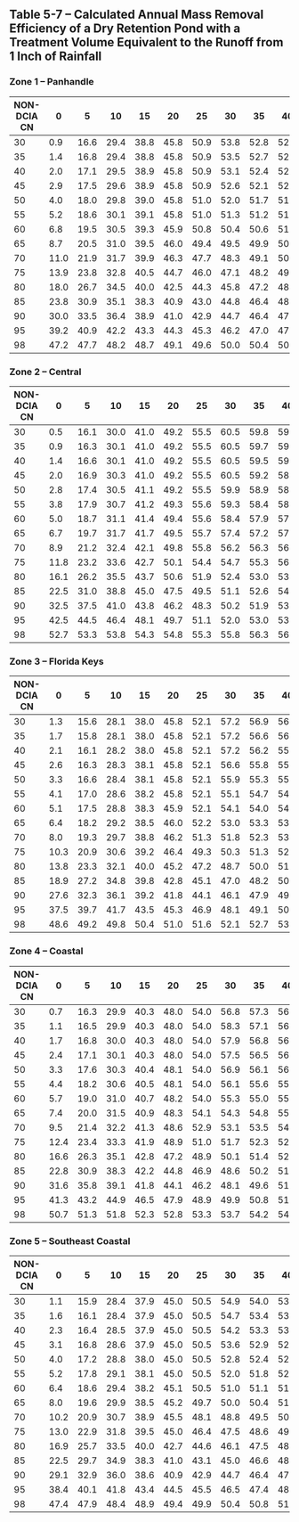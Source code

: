 ## Table 5-7 – Calculated Annual Mass Removal Efficiency of a Dry Retention Pond with a Treatment Volume Equivalent to the Runoff from 1 Inch of Rainfall

### Zone 1 – Panhandle

| NON-DCIA CN | 0 | 5 | 10 | 15 | 20 | 25 | 30 | 35 | 40 | 45 | 50 | 55 | 60 | 65 | 70 | 75 | 80 | 85 | 90 | 95 | 100 |
|-------------|---|---|----|----|----|----|----|----|----|----|----|----|----|----|----|----|----|----|----|----|----|
| 30 | 0.9 | 16.6 | 29.4 | 38.8 | 45.8 | 50.9 | 53.8 | 52.8 | 52.6 | 52.8 | 53.3 | 53.9 | 54.3 | 54.0 | 53.9 | 53.9 | 54.1 | 54.3 | 54.4 | 54.3 | 54.2 |
| 35 | 1.4 | 16.8 | 29.4 | 38.8 | 45.8 | 50.9 | 53.5 | 52.7 | 52.5 | 52.7 | 53.2 | 53.9 | 54.2 | 53.9 | 53.8 | 53.9 | 54.1 | 54.3 | 54.4 | 54.3 | 54.2 |
| 40 | 2.0 | 17.1 | 29.5 | 38.9 | 45.8 | 50.9 | 53.1 | 52.4 | 52.3 | 52.6 | 53.1 | 53.8 | 54.1 | 53.9 | 53.8 | 53.9 | 54.0 | 54.3 | 54.4 | 54.3 | 54.2 |
| 45 | 2.9 | 17.5 | 29.6 | 38.9 | 45.8 | 50.9 | 52.6 | 52.1 | 52.1 | 52.4 | 53.0 | 53.7 | 54.0 | 53.8 | 53.7 | 53.8 | 54.0 | 54.3 | 54.4 | 54.3 | 54.2 |
| 50 | 4.0 | 18.0 | 29.8 | 39.0 | 45.8 | 51.0 | 52.0 | 51.7 | 51.8 | 52.2 | 52.9 | 53.6 | 53.8 | 53.6 | 53.6 | 53.8 | 54.0 | 54.2 | 54.3 | 54.3 | 54.2 |
| 55 | 5.2 | 18.6 | 30.1 | 39.1 | 45.8 | 51.0 | 51.3 | 51.2 | 51.4 | 52.0 | 52.7 | 53.5 | 53.6 | 53.5 | 53.5 | 53.7 | 53.9 | 54.2 | 54.3 | 54.2 | 54.2 |
| 60 | 6.8 | 19.5 | 30.5 | 39.3 | 45.9 | 50.8 | 50.4 | 50.6 | 51.0 | 51.7 | 52.5 | 53.3 | 53.4 | 53.3 | 53.4 | 53.6 | 53.8 | 54.2 | 54.3 | 54.2 | 54.2 |
| 65 | 8.7 | 20.5 | 31.0 | 39.5 | 46.0 | 49.4 | 49.5 | 49.9 | 50.5 | 51.3 | 52.2 | 53.1 | 53.0 | 53.1 | 53.2 | 53.5 | 53.8 | 54.1 | 54.2 | 54.2 | 54.2 |
| 70 | 11.0 | 21.9 | 31.7 | 39.9 | 46.3 | 47.7 | 48.3 | 49.1 | 50.0 | 50.9 | 51.9 | 52.7 | 52.7 | 52.8 | 53.0 | 53.3 | 53.7 | 54.0 | 54.2 | 54.2 | 54.2 |
| 75 | 13.9 | 23.8 | 32.8 | 40.5 | 44.7 | 46.0 | 47.1 | 48.2 | 49.3 | 50.5 | 51.6 | 52.1 | 52.2 | 52.5 | 52.8 | 53.1 | 53.5 | 54.0 | 54.1 | 54.1 | 54.2 |
| 80 | 18.0 | 26.7 | 34.5 | 40.0 | 42.5 | 44.3 | 45.8 | 47.2 | 48.6 | 49.9 | 51.0 | 51.3 | 51.7 | 52.0 | 52.5 | 52.9 | 53.4 | 53.9 | 54.0 | 54.1 | 54.2 |
| 85 | 23.8 | 30.9 | 35.1 | 38.3 | 40.9 | 43.0 | 44.8 | 46.4 | 48.3 | 49.9 | 50.5 | 51.0 | 51.5 | 52.1 | 52.6 | 53.2 | 53.7 | 53.8 | 54.0 | 54.2 | 54.2 |
| 90 | 30.0 | 33.5 | 36.4 | 38.9 | 41.0 | 42.9 | 44.7 | 46.4 | 47.3 | 48.2 | 49.0 | 50.4 | 51.1 | 51.7 | 52.4 | 53.0 | 53.4 | 53.7 | 53.9 | 54.2 | 54.2 |
| 95 | 39.2 | 40.9 | 42.2 | 43.3 | 44.3 | 45.3 | 46.2 | 47.0 | 47.8 | 48.6 | 49.3 | 50.0 | 50.7 | 51.3 | 52.0 | 52.5 | 52.8 | 53.2 | 53.6 | 53.9 | 54.2 |
| 98 | 47.2 | 47.7 | 48.2 | 48.7 | 49.1 | 49.6 | 50.0 | 50.4 | 50.8 | 51.2 | 51.6 | 51.9 | 52.2 | 52.4 | 52.7 | 53.0 | 53.2 | 53.5 | 53.7 | 54.0 | 54.2 |

### Zone 2 – Central

| NON-DCIA CN | 0 | 5 | 10 | 15 | 20 | 25 | 30 | 35 | 40 | 45 | 50 | 55 | 60 | 65 | 70 | 75 | 80 | 85 | 90 | 95 | 100 |
|-------------|---|---|----|----|----|----|----|----|----|----|----|----|----|----|----|----|----|----|----|----|----|
| 30 | 0.5 | 16.1 | 30.0 | 41.0 | 49.2 | 55.5 | 60.5 | 59.8 | 59.2 | 59.2 | 59.6 | 60.2 | 60.9 | 60.9 | 60.6 | 60.5 | 60.6 | 60.8 | 61.1 | 61.1 | 61.0 |
| 35 | 0.9 | 16.3 | 30.1 | 41.0 | 49.2 | 55.5 | 60.5 | 59.7 | 59.1 | 59.1 | 59.5 | 60.1 | 60.9 | 60.8 | 60.6 | 60.5 | 60.6 | 60.8 | 61.1 | 61.1 | 61.0 |
| 40 | 1.4 | 16.6 | 30.1 | 41.0 | 49.2 | 55.5 | 60.5 | 59.5 | 59.0 | 59.0 | 59.5 | 60.1 | 60.9 | 60.8 | 60.6 | 60.5 | 60.6 | 60.8 | 61.1 | 61.1 | 61.0 |
| 45 | 2.0 | 16.9 | 30.3 | 41.0 | 49.2 | 55.5 | 60.5 | 59.2 | 58.8 | 58.9 | 59.4 | 60.0 | 60.8 | 60.7 | 60.5 | 60.4 | 60.5 | 60.8 | 61.0 | 61.1 | 61.0 |
| 50 | 2.8 | 17.4 | 30.5 | 41.1 | 49.2 | 55.5 | 59.9 | 58.9 | 58.5 | 58.7 | 59.2 | 59.9 | 60.8 | 60.6 | 60.4 | 60.3 | 60.5 | 60.7 | 61.0 | 61.1 | 61.0 |
| 55 | 3.8 | 17.9 | 30.7 | 41.2 | 49.3 | 55.6 | 59.3 | 58.4 | 58.2 | 58.5 | 59.1 | 59.8 | 60.7 | 60.5 | 60.3 | 60.5 | 60.7 | 61.0 | 61.1 | 61.0 | 61.0 |
| 60 | 5.0 | 18.7 | 31.1 | 41.4 | 49.4 | 55.6 | 58.4 | 57.9 | 57.8 | 58.2 | 58.9 | 59.7 | 60.6 | 60.3 | 60.2 | 60.4 | 60.7 | 61.0 | 61.1 | 61.0 | 61.0 |
| 65 | 6.7 | 19.7 | 31.7 | 41.7 | 49.5 | 55.7 | 57.4 | 57.2 | 57.4 | 57.9 | 58.6 | 59.5 | 60.3 | 60.1 | 60.0 | 60.1 | 60.3 | 60.6 | 61.0 | 61.1 | 61.0 |
| 70 | 8.9 | 21.2 | 32.4 | 42.1 | 49.8 | 55.8 | 56.2 | 56.3 | 56.8 | 57.5 | 58.3 | 59.3 | 60.0 | 59.8 | 60.0 | 60.2 | 60.5 | 60.9 | 61.0 | 61.1 | 61.0 |
| 75 | 11.8 | 23.2 | 33.6 | 42.7 | 50.1 | 54.4 | 54.7 | 55.3 | 56.0 | 56.9 | 57.9 | 59.0 | 59.5 | 59.5 | 59.6 | 59.8 | 60.1 | 60.5 | 60.9 | 61.0 | 61.0 |
| 80 | 16.1 | 26.2 | 35.5 | 43.7 | 50.6 | 51.9 | 52.4 | 53.0 | 53.5 | 54.2 | 55.8 | 58.8 | 59.0 | 59.2 | 59.5 | 59.7 | 60.0 | 60.6 | 61.0 | 61.0 | 61.0 |
| 85 | 22.5 | 31.0 | 38.8 | 45.0 | 47.5 | 49.5 | 51.1 | 52.6 | 54.1 | 55.5 | 56.8 | 57.6 | 58.0 | 58.3 | 58.7 | 59.2 | 60.0 | 60.7 | 60.9 | 61.0 | 61.0 |
| 90 | 32.5 | 37.5 | 41.0 | 43.8 | 46.2 | 48.3 | 50.2 | 51.9 | 53.5 | 55.7 | 56.4 | 57.0 | 57.6 | 58.2 | 58.8 | 59.4 | 60.0 | 60.6 | 60.7 | 61.0 | 61.0 |
| 95 | 42.5 | 44.5 | 46.4 | 48.1 | 49.7 | 51.1 | 52.0 | 53.0 | 53.8 | 54.6 | 55.4 | 56.1 | 56.8 | 57.5 | 58.1 | 58.8 | 59.4 | 60.0 | 60.6 | 61.0 | 61.0 |
| 98 | 52.7 | 53.3 | 53.8 | 54.3 | 54.8 | 55.3 | 55.8 | 56.3 | 56.7 | 57.2 | 57.7 | 58.1 | 58.5 | 59.0 | 59.4 | 59.7 | 60.0 | 60.2 | 60.5 | 60.7 | 61.0 |

### Zone 3 – Florida Keys

| NON-DCIA CN | 0 | 5 | 10 | 15 | 20 | 25 | 30 | 35 | 40 | 45 | 50 | 55 | 60 | 65 | 70 | 75 | 80 | 85 | 90 | 95 | 100 |
|-------------|---|---|----|----|----|----|----|----|----|----|----|----|----|----|----|----|----|----|----|----|----|
| 30 | 1.3 | 15.6 | 28.1 | 38.0 | 45.8 | 52.1 | 57.2 | 56.9 | 56.4 | 56.3 | 56.7 | 57.2 | 57.9 | 58.1 | 57.9 | 57.8 | 57.8 | 58.0 | 58.2 | 58.5 | 58.3 |
| 35 | 1.7 | 15.8 | 28.1 | 38.0 | 45.8 | 52.1 | 57.2 | 56.6 | 56.2 | 56.2 | 56.5 | 57.1 | 57.9 | 58.0 | 57.8 | 57.7 | 57.8 | 58.0 | 58.2 | 58.5 | 58.3 |
| 40 | 2.1 | 16.1 | 28.2 | 38.0 | 45.8 | 52.1 | 57.2 | 56.2 | 55.9 | 56.0 | 56.4 | 57.0 | 57.8 | 57.9 | 57.7 | 57.7 | 57.8 | 57.9 | 58.2 | 58.4 | 58.3 |
| 45 | 2.6 | 16.3 | 28.3 | 38.1 | 45.8 | 52.1 | 56.6 | 55.8 | 55.6 | 55.8 | 56.2 | 56.9 | 57.7 | 57.8 | 57.6 | 57.6 | 57.7 | 57.9 | 58.2 | 58.4 | 58.3 |
| 50 | 3.3 | 16.6 | 28.4 | 38.1 | 45.8 | 52.1 | 55.9 | 55.3 | 55.2 | 55.5 | 56.1 | 56.8 | 57.6 | 57.7 | 57.5 | 57.5 | 57.7 | 57.9 | 58.2 | 58.4 | 58.3 |
| 55 | 4.1 | 17.0 | 28.6 | 38.2 | 45.8 | 52.1 | 55.1 | 54.7 | 54.8 | 55.2 | 55.8 | 56.6 | 57.5 | 57.5 | 57.4 | 57.4 | 57.6 | 57.8 | 58.1 | 58.4 | 58.3 |
| 60 | 5.1 | 17.5 | 28.8 | 38.3 | 45.9 | 52.1 | 54.1 | 54.0 | 54.3 | 54.9 | 55.6 | 56.4 | 57.3 | 57.2 | 57.3 | 57.5 | 57.8 | 58.1 | 58.4 | 58.3 | 58.3 |
| 65 | 6.4 | 18.2 | 29.2 | 38.5 | 46.0 | 52.2 | 53.0 | 53.3 | 53.7 | 54.4 | 55.2 | 56.2 | 57.1 | 57.0 | 57.0 | 57.2 | 57.4 | 57.7 | 58.1 | 58.4 | 58.3 |
| 70 | 8.0 | 19.3 | 29.7 | 38.8 | 46.2 | 51.3 | 51.8 | 52.3 | 53.1 | 53.9 | 54.9 | 55.9 | 56.7 | 56.7 | 56.8 | 57.0 | 57.3 | 57.6 | 58.0 | 58.3 | 58.3 |
| 75 | 10.3 | 20.9 | 30.6 | 39.2 | 46.4 | 49.3 | 50.3 | 51.3 | 52.3 | 53.4 | 54.5 | 56.2 | 56.3 | 56.5 | 56.8 | 57.1 | 57.5 | 58.0 | 58.3 | 58.3 | 58.3 |
| 80 | 13.8 | 23.3 | 32.1 | 40.0 | 45.2 | 47.2 | 48.7 | 50.0 | 51.3 | 52.6 | 53.9 | 55.1 | 55.8 | 56.1 | 56.5 | 56.9 | 57.4 | 57.9 | 58.2 | 58.3 | 58.3 |
| 85 | 18.9 | 27.2 | 34.8 | 39.8 | 42.8 | 45.1 | 47.0 | 48.2 | 50.3 | 51.8 | 53.2 | 54.2 | 54.6 | 55.1 | 55.6 | 56.1 | 56.7 | 57.2 | 57.8 | 58.1 | 58.3 |
| 90 | 27.6 | 32.3 | 36.1 | 39.2 | 41.8 | 44.1 | 46.1 | 47.9 | 49.6 | 51.3 | 52.2 | 53.0 | 53.7 | 54.4 | 55.0 | 55.7 | 56.4 | 57.0 | 58.0 | 58.3 | 58.3 |
| 95 | 37.5 | 39.7 | 41.7 | 43.5 | 45.3 | 46.9 | 48.1 | 49.1 | 50.1 | 51.0 | 51.9 | 52.7 | 53.4 | 54.2 | 54.9 | 55.6 | 56.3 | 57.0 | 57.6 | 57.9 | 58.3 |
| 98 | 48.6 | 49.2 | 49.8 | 50.4 | 51.0 | 51.6 | 52.1 | 52.7 | 53.2 | 53.7 | 54.3 | 54.8 | 55.2 | 55.7 | 56.2 | 56.6 | 57.1 | 57.4 | 57.7 | 58.0 | 58.3 |

### Zone 4 – Coastal

| NON-DCIA CN | 0 | 5 | 10 | 15 | 20 | 25 | 30 | 35 | 40 | 45 | 50 | 55 | 60 | 65 | 70 | 75 | 80 | 85 | 90 | 95 | 100 |
|-------------|---|---|----|----|----|----|----|----|----|----|----|----|----|----|----|----|----|----|----|----|----|
| 30 | 0.7 | 16.3 | 29.9 | 40.3 | 48.0 | 54.0 | 56.8 | 57.3 | 56.8 | 56.9 | 57.3 | 58.0 | 58.7 | 58.4 | 58.2 | 58.2 | 58.3 | 58.5 | 58.8 | 58.7 | 58.6 |
| 35 | 1.1 | 16.5 | 29.9 | 40.3 | 48.0 | 54.0 | 58.3 | 57.1 | 56.7 | 56.8 | 57.2 | 57.9 | 58.7 | 58.4 | 58.2 | 58.2 | 58.3 | 58.5 | 58.8 | 58.7 | 58.6 |
| 40 | 1.7 | 16.8 | 30.0 | 40.3 | 48.0 | 54.0 | 57.9 | 56.8 | 56.5 | 56.7 | 57.2 | 57.8 | 58.6 | 58.3 | 58.1 | 58.1 | 58.2 | 58.5 | 58.8 | 58.7 | 58.6 |
| 45 | 2.4 | 17.1 | 30.1 | 40.3 | 48.0 | 54.0 | 57.5 | 56.5 | 56.3 | 56.5 | 57.1 | 57.8 | 58.6 | 58.2 | 58.1 | 58.1 | 58.2 | 58.5 | 58.8 | 58.7 | 58.6 |
| 50 | 3.3 | 17.6 | 30.3 | 40.4 | 48.1 | 54.0 | 56.9 | 56.1 | 56.0 | 56.3 | 56.9 | 57.7 | 58.4 | 58.1 | 58.0 | 58.0 | 58.2 | 58.4 | 58.8 | 58.7 | 58.6 |
| 55 | 4.4 | 18.2 | 30.6 | 40.5 | 48.1 | 54.0 | 56.1 | 55.6 | 55.7 | 56.1 | 56.7 | 57.5 | 58.2 | 57.9 | 57.9 | 57.9 | 58.1 | 58.4 | 58.7 | 58.7 | 58.6 |
| 60 | 5.7 | 19.0 | 31.0 | 40.7 | 48.2 | 54.0 | 55.3 | 55.0 | 55.2 | 55.8 | 56.5 | 57.4 | 58.0 | 57.8 | 57.7 | 57.8 | 58.1 | 58.4 | 58.7 | 58.6 | 58.6 |
| 65 | 7.4 | 20.0 | 31.5 | 40.9 | 48.3 | 54.1 | 54.3 | 54.8 | 55.4 | 56.3 | 57.2 | 57.7 | 57.5 | 57.6 | 57.7 | 58.0 | 58.3 | 58.7 | 58.6 | 58.6 | 58.6 |
| 70 | 9.5 | 21.4 | 32.2 | 41.3 | 48.6 | 52.9 | 53.1 | 53.5 | 54.2 | 55.0 | 56.0 | 57.0 | 57.3 | 57.2 | 57.4 | 57.6 | 57.9 | 58.2 | 58.6 | 58.6 | 58.6 |
| 75 | 12.4 | 23.4 | 33.3 | 41.9 | 48.9 | 51.0 | 51.7 | 52.3 | 52.5 | 54.5 | 55.6 | 56.7 | 56.8 | 56.9 | 57.1 | 57.4 | 57.7 | 58.2 | 58.6 | 58.6 | 58.6 |
| 80 | 16.6 | 26.3 | 35.1 | 42.8 | 47.2 | 48.9 | 50.1 | 51.4 | 52.6 | 53.9 | 55.1 | 56.0 | 56.2 | 56.4 | 56.8 | 57.2 | 57.6 | 58.0 | 58.5 | 58.6 | 58.6 |
| 85 | 22.8 | 30.9 | 38.3 | 42.2 | 44.8 | 46.9 | 48.6 | 50.2 | 51.8 | 53.2 | 54.6 | 55.0 | 55.4 | 55.8 | 56.3 | 56.8 | 57.4 | 57.9 | 58.3 | 58.4 | 58.6 |
| 90 | 31.6 | 35.8 | 39.1 | 41.8 | 44.1 | 46.2 | 48.1 | 49.6 | 51.3 | 52.3 | 53.9 | 54.6 | 55.2 | 55.9 | 56.5 | 57.1 | 57.7 | 58.1 | 58.3 | 58.6 | 58.6 |
| 95 | 41.3 | 43.2 | 44.9 | 46.5 | 47.9 | 48.9 | 49.9 | 50.8 | 51.6 | 52.4 | 53.2 | 53.9 | 54.6 | 55.3 | 55.9 | 56.6 | 57.2 | 57.6 | 57.9 | 58.3 | 58.6 |
| 98 | 50.7 | 51.3 | 51.8 | 52.3 | 52.8 | 53.3 | 53.7 | 54.2 | 54.6 | 55.1 | 55.5 | 56.0 | 56.4 | 56.8 | 57.1 | 57.3 | 57.6 | 57.8 | 58.1 | 58.3 | 58.6 |

### Zone 5 – Southeast Coastal

| NON-DCIA CN | 0 | 5 | 10 | 15 | 20 | 25 | 30 | 35 | 40 | 45 | 50 | 55 | 60 | 65 | 70 | 75 | 80 | 85 | 90 | 95 | 100 |
|-------------|---|---|----|----|----|----|----|----|----|----|----|----|----|----|----|----|----|----|----|----|----|
| 30 | 1.1 | 15.9 | 28.4 | 37.9 | 45.0 | 50.5 | 54.9 | 54.0 | 53.6 | 53.6 | 54.0 | 54.5 | 55.2 | 55.2 | 54.9 | 55.0 | 55.1 | 55.4 | 55.5 | 55.3 | 55.3 |
| 35 | 1.6 | 16.1 | 28.4 | 37.9 | 45.0 | 50.5 | 54.7 | 53.4 | 53.4 | 53.9 | 54.4 | 55.2 | 55.1 | 54.9 | 54.8 | 54.9 | 55.1 | 55.4 | 55.5 | 55.3 | 55.3 |
| 40 | 2.3 | 16.4 | 28.5 | 37.9 | 45.0 | 50.5 | 54.2 | 53.3 | 53.1 | 53.7 | 54.4 | 55.1 | 55.0 | 54.8 | 54.8 | 54.9 | 55.1 | 55.4 | 55.5 | 55.3 | 55.3 |
| 45 | 3.1 | 16.8 | 28.6 | 37.9 | 45.0 | 50.5 | 53.6 | 52.9 | 52.8 | 53.1 | 53.6 | 54.2 | 55.0 | 54.9 | 54.7 | 54.7 | 54.9 | 55.1 | 55.4 | 55.3 | 55.3 |
| 50 | 4.0 | 17.2 | 28.8 | 38.0 | 45.0 | 50.5 | 52.8 | 52.4 | 52.4 | 52.8 | 53.4 | 54.1 | 54.7 | 54.6 | 54.6 | 54.8 | 55.0 | 55.3 | 55.4 | 55.3 | 55.3 |
| 55 | 5.2 | 17.8 | 29.1 | 38.1 | 45.0 | 50.5 | 52.0 | 51.8 | 52.0 | 52.5 | 53.2 | 53.9 | 54.7 | 54.5 | 54.5 | 54.7 | 55.0 | 55.3 | 55.4 | 55.3 | 55.3 |
| 60 | 6.4 | 18.6 | 29.4 | 38.2 | 45.1 | 50.5 | 51.0 | 51.1 | 51.5 | 52.1 | 52.9 | 53.7 | 54.4 | 54.3 | 54.3 | 54.7 | 54.9 | 55.3 | 55.4 | 55.3 | 55.3 |
| 65 | 8.0 | 19.6 | 29.9 | 38.5 | 45.2 | 49.7 | 50.0 | 50.4 | 51.0 | 51.7 | 52.6 | 53.5 | 54.1 | 54.1 | 54.3 | 54.6 | 54.9 | 55.2 | 55.4 | 55.3 | 55.3 |
| 70 | 10.2 | 20.9 | 30.7 | 38.9 | 45.5 | 48.1 | 48.8 | 49.5 | 50.4 | 51.3 | 52.3 | 53.3 | 53.7 | 53.7 | 53.9 | 54.1 | 54.4 | 54.8 | 55.2 | 55.3 | 55.3 |
| 75 | 13.0 | 22.9 | 31.8 | 39.5 | 45.0 | 46.4 | 47.5 | 48.6 | 49.7 | 50.8 | 51.9 | 53.0 | 53.2 | 53.3 | 53.6 | 54.3 | 54.7 | 55.1 | 55.3 | 55.3 | 55.3 |
| 80 | 16.9 | 25.7 | 33.5 | 40.0 | 42.7 | 44.6 | 46.1 | 47.5 | 48.9 | 50.2 | 51.5 | 52.3 | 52.6 | 52.9 | 53.3 | 53.7 | 54.1 | 54.6 | 55.1 | 55.2 | 55.3 |
| 85 | 22.5 | 29.7 | 34.9 | 38.3 | 41.0 | 43.1 | 45.0 | 46.6 | 48.1 | 49.6 | 50.8 | 51.3 | 51.8 | 52.3 | 52.8 | 53.3 | 53.9 | 54.5 | 55.0 | 55.2 | 55.3 |
| 90 | 29.1 | 32.9 | 36.0 | 38.6 | 40.9 | 42.9 | 44.7 | 46.4 | 47.9 | 48.9 | 49.7 | 50.4 | 51.1 | 51.8 | 52.4 | 53.1 | 53.7 | 54.3 | 54.8 | 55.1 | 55.3 |
| 95 | 38.4 | 40.1 | 41.8 | 43.4 | 44.5 | 45.5 | 46.5 | 47.4 | 48.2 | 49.0 | 49.8 | 50.5 | 51.2 | 51.9 | 52.5 | 53.2 | 53.8 | 54.3 | 54.7 | 55.0 | 55.3 |
| 98 | 47.4 | 47.9 | 48.4 | 48.9 | 49.4 | 49.9 | 50.4 | 50.8 | 51.3 | 51.7 | 52.1 | 52.6 | 53.0 | 53.4 | 53.8 | 54.1 | 54.3 | 54.6 | 54.8 | 55.1 | 55.3 |
